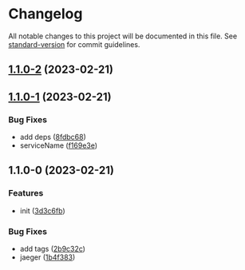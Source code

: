 # Changelog

All notable changes to this project will be documented in this file. See [standard-version](https://github.com/conventional-changelog/standard-version) for commit guidelines.

## [1.1.0-2](https://github.com/Koatty/koatty_jaeger/compare/v1.1.0-1...v1.1.0-2) (2023-02-21)

## [1.1.0-1](https://github.com/Koatty/koatty_jaeger/compare/v1.1.0-0...v1.1.0-1) (2023-02-21)


### Bug Fixes

* add deps ([8fdbc68](https://github.com/Koatty/koatty_jaeger/commit/8fdbc68221ce40d53eb45827b88b9eaf7eabbc76))
* serviceName ([f169e3e](https://github.com/Koatty/koatty_jaeger/commit/f169e3ede3fac3cd92b5d69720f30830f0888d5f))

## 1.1.0-0 (2023-02-21)


### Features

* init ([3d3c6fb](https://github.com/Koatty/koatty_jaeger/commit/3d3c6fb304b8803e0ba50ffaee438b38300949c9))


### Bug Fixes

* add tags ([2b9c32c](https://github.com/Koatty/koatty_jaeger/commit/2b9c32c2f72b50a98b91d532c70ad71f844db90c))
* jaeger ([1b4f383](https://github.com/Koatty/koatty_jaeger/commit/1b4f3837cdda5922fe24019efc9ae5431b0a9c92))
